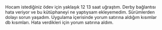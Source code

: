 Hocam istediğiniz ödev için yaklaşık 12 13 saat uğraştım. Derby bağlantısı hata veriyor ve bu kütüphaneyi ne yaptıysam ekleyemedim. Sürümlerden dolayı sorun yaşadım. Uygulama içerisinde yorum satırına aldığım kısımlar db kısımları. Hata verdikleri için yorum satırına aldım.